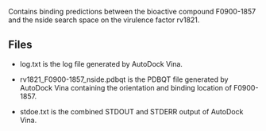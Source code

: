 Contains binding predictions between the bioactive compound F0900-1857 and the nside search space on the virulence factor rv1821.

## Files

- log.txt is the log file generated by AutoDock Vina.

- rv1821_F0900-1857_nside.pdbqt is the PDBQT file generated by AutoDock Vina containing the orientation and binding location of F0900-1857.

- stdoe.txt is the combined STDOUT and STDERR output of AutoDock Vina.

